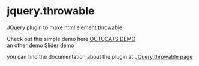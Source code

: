 jquery.throwable
================

JQuery plugin to make html element throwable <br>


Check out this simple demo here [OCTOCATS DEMO](http://benahm.github.com/jquery.throwable/octocats.html)<br>
an other demo [Slider demo](http://benahm.github.com/jquery.throwable/slider.html)<br>

you can find the documentation about the plugin at [JQuery.throwable page](http://benahm.github.com/jquery.throwable/)
